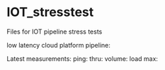 # IOT_stresstest
Files for IOT pipeline stress tests


low latency cloud platform pipeline:





Latest measurements:
ping:
thru:
volume:
load max:



